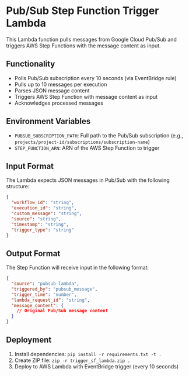 # Pub/Sub Step Function Trigger Lambda

This Lambda function pulls messages from Google Cloud Pub/Sub and triggers AWS Step Functions with the message content as input.

## Functionality

- Polls Pub/Sub subscription every 10 seconds (via EventBridge rule)
- Pulls up to 10 messages per execution
- Parses JSON message content
- Triggers AWS Step Function with message content as input
- Acknowledges processed messages

## Environment Variables

- `PUBSUB_SUBSCRIPTION_PATH`: Full path to the Pub/Sub subscription (e.g., `projects/project-id/subscriptions/subscription-name`)
- `STEP_FUNCTION_ARN`: ARN of the AWS Step Function to trigger

## Input Format

The Lambda expects JSON messages in Pub/Sub with the following structure:
```json
{
  "workflow_id": "string",
  "execution_id": "string", 
  "custom_message": "string",
  "source": "string",
  "timestamp": "string",
  "trigger_type": "string"
}
```

## Output Format

The Step Function will receive input in the following format:
```json
{
  "source": "pubsub-lambda",
  "triggered_by": "pubsub_message", 
  "trigger_time": "number",
  "lambda_request_id": "string",
  "message_content": {
    // Original Pub/Sub message content
  }
}
```

## Deployment

1. Install dependencies: `pip install -r requirements.txt -t .`
2. Create ZIP file: `zip -r trigger_sf_lambda.zip .`
3. Deploy to AWS Lambda with EventBridge trigger (every 10 seconds)
